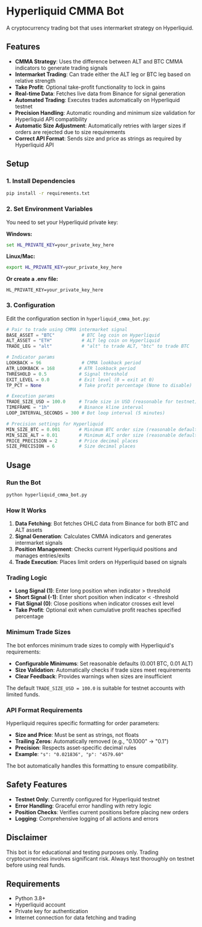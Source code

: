 # Hyperliquid CMMA Bot

A cryptocurrency trading bot that uses intermarket strategy on Hyperliquid.

## Features

- **CMMA Strategy**: Uses the difference between ALT and BTC CMMA indicators to generate trading signals
- **Intermarket Trading**: Can trade either the ALT leg or BTC leg based on relative strength
- **Take Profit**: Optional take-profit functionality to lock in gains
- **Real-time Data**: Fetches live data from Binance for signal generation
- **Automated Trading**: Executes trades automatically on Hyperliquid testnet
- **Precision Handling**: Automatic rounding and minimum size validation for Hyperliquid API compatibility
- **Automatic Size Adjustment**: Automatically retries with larger sizes if orders are rejected due to size requirements
- **Correct API Format**: Sends size and price as strings as required by Hyperliquid API

## Setup

### 1. Install Dependencies

```bash
pip install -r requirements.txt
```

### 2. Set Environment Variables

You need to set your Hyperliquid private key:

**Windows:**
```cmd
set HL_PRIVATE_KEY=your_private_key_here
```

**Linux/Mac:**
```bash
export HL_PRIVATE_KEY=your_private_key_here
```

**Or create a .env file:**
```
HL_PRIVATE_KEY=your_private_key_here
```

### 3. Configuration

Edit the configuration section in `hyperliquid_cmma_bot.py`:

```python
# Pair to trade using CMMA intermarket signal
BASE_ASSET = "BTC"          # BTC leg coin on Hyperliquid
ALT_ASSET = "ETH"           # ALT leg coin on Hyperliquid
TRADE_LEG = "alt"           # "alt" to trade ALT, "btc" to trade BTC

# Indicator params
LOOKBACK = 96               # CMMA lookback period
ATR_LOOKBACK = 168         # ATR lookback period
THRESHOLD = 0.5            # Signal threshold
EXIT_LEVEL = 0.0           # Exit level (0 = exit at 0)
TP_PCT = None              # Take profit percentage (None to disable)

# Execution params
TRADE_SIZE_USD = 100.0     # Trade size in USD (reasonable for testnet)
TIMEFRAME = "1h"           # Binance kline interval
LOOP_INTERVAL_SECONDS = 300 # Bot loop interval (5 minutes)

# Precision settings for Hyperliquid
MIN_SIZE_BTC = 0.001       # Minimum BTC order size (reasonable default)
MIN_SIZE_ALT = 0.01        # Minimum ALT order size (reasonable default)
PRICE_PRECISION = 2        # Price decimal places
SIZE_PRECISION = 6         # Size decimal places


```

## Usage

### Run the Bot

```bash
python hyperliquid_cmma_bot.py
```

### How It Works

1. **Data Fetching**: Bot fetches OHLC data from Binance for both BTC and ALT assets
2. **Signal Generation**: Calculates CMMA indicators and generates intermarket signals
3. **Position Management**: Checks current Hyperliquid positions and manages entries/exits
4. **Trade Execution**: Places limit orders on Hyperliquid based on signals

### Trading Logic

- **Long Signal (1)**: Enter long position when indicator > threshold
- **Short Signal (-1)**: Enter short position when indicator < -threshold  
- **Flat Signal (0)**: Close positions when indicator crosses exit level
- **Take Profit**: Optional exit when cumulative profit reaches specified percentage

### Minimum Trade Sizes

The bot enforces minimum trade sizes to comply with Hyperliquid's requirements:

- **Configurable Minimums**: Set reasonable defaults (0.001 BTC, 0.01 ALT)
- **Size Validation**: Automatically checks if trade sizes meet requirements
- **Clear Feedback**: Provides warnings when sizes are insufficient

The default `TRADE_SIZE_USD = 100.0` is suitable for testnet accounts with limited funds.

### API Format Requirements

Hyperliquid requires specific formatting for order parameters:

- **Size and Price**: Must be sent as strings, not floats
- **Trailing Zeros**: Automatically removed (e.g., "0.1000" → "0.1")
- **Precision**: Respects asset-specific decimal rules
- **Example**: `"s": "0.021836", "p": "4579.60"`

The bot automatically handles this formatting to ensure compatibility.

## Safety Features

- **Testnet Only**: Currently configured for Hyperliquid testnet
- **Error Handling**: Graceful error handling with retry logic
- **Position Checks**: Verifies current positions before placing new orders
- **Logging**: Comprehensive logging of all actions and errors

## Disclaimer

This bot is for educational and testing purposes only. Trading cryptocurrencies involves significant risk. Always test thoroughly on testnet before using real funds.

## Requirements

- Python 3.8+
- Hyperliquid account
- Private key for authentication
- Internet connection for data fetching and trading


